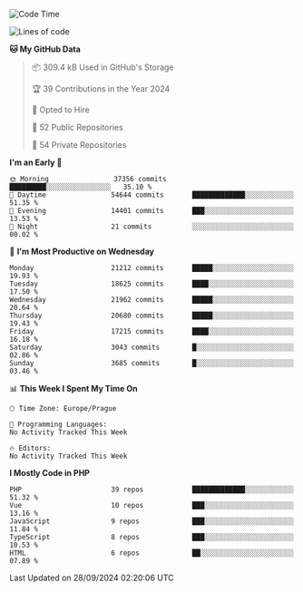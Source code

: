 <!--START_SECTION:waka-->
![Code Time](http://img.shields.io/badge/Code%20Time-1%2C583%20hrs%2058%20mins-blue)

![Lines of code](https://img.shields.io/badge/From%20Hello%20World%20I%27ve%20Written-33.4%20million%20lines%20of%20code-blue)

**🐱 My GitHub Data** 

> 📦 309.4 kB Used in GitHub's Storage 
 > 
> 🏆 39 Contributions in the Year 2024
 > 
> 💼 Opted to Hire
 > 
> 📜 52 Public Repositories 
 > 
> 🔑 54 Private Repositories 
 > 
**I'm an Early 🐤** 

```text
🌞 Morning                37356 commits       █████████░░░░░░░░░░░░░░░░   35.10 % 
🌆 Daytime                54644 commits       █████████████░░░░░░░░░░░░   51.35 % 
🌃 Evening                14401 commits       ███░░░░░░░░░░░░░░░░░░░░░░   13.53 % 
🌙 Night                  21 commits          ░░░░░░░░░░░░░░░░░░░░░░░░░   00.02 % 
```
📅 **I'm Most Productive on Wednesday** 

```text
Monday                   21212 commits       █████░░░░░░░░░░░░░░░░░░░░   19.93 % 
Tuesday                  18625 commits       ████░░░░░░░░░░░░░░░░░░░░░   17.50 % 
Wednesday                21962 commits       █████░░░░░░░░░░░░░░░░░░░░   20.64 % 
Thursday                 20680 commits       █████░░░░░░░░░░░░░░░░░░░░   19.43 % 
Friday                   17215 commits       ████░░░░░░░░░░░░░░░░░░░░░   16.18 % 
Saturday                 3043 commits        █░░░░░░░░░░░░░░░░░░░░░░░░   02.86 % 
Sunday                   3685 commits        █░░░░░░░░░░░░░░░░░░░░░░░░   03.46 % 
```


📊 **This Week I Spent My Time On** 

```text
🕑︎ Time Zone: Europe/Prague

💬 Programming Languages: 
No Activity Tracked This Week

🔥 Editors: 
No Activity Tracked This Week
```

**I Mostly Code in PHP** 

```text
PHP                      39 repos            █████████████░░░░░░░░░░░░   51.32 % 
Vue                      10 repos            ███░░░░░░░░░░░░░░░░░░░░░░   13.16 % 
JavaScript               9 repos             ███░░░░░░░░░░░░░░░░░░░░░░   11.84 % 
TypeScript               8 repos             ███░░░░░░░░░░░░░░░░░░░░░░   10.53 % 
HTML                     6 repos             ██░░░░░░░░░░░░░░░░░░░░░░░   07.89 % 
```




 Last Updated on 28/09/2024 02:20:06 UTC
<!--END_SECTION:waka-->
<!--
**AlexKratky/AlexKratky** is a ✨ _special_ ✨ repository because its `README.md` (this file) appears on your GitHub profile.

Here are some ideas to get you started:

- 🔭 I’m currently working on ...
- 🌱 I’m currently learning ...
- 👯 I’m looking to collaborate on ...
- 🤔 I’m looking for help with ...
- 💬 Ask me about ...
- 📫 How to reach me: ...
- 😄 Pronouns: ...
- ⚡ Fun fact: ...
-->
